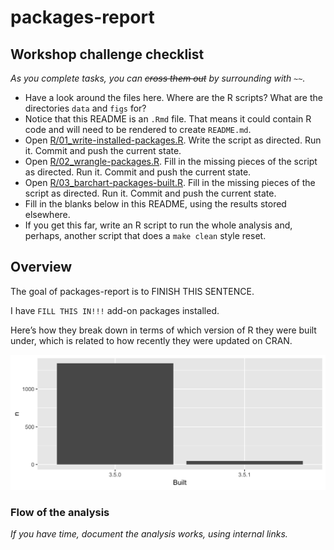 
# packages-report

## Workshop challenge checklist

*As you complete tasks, you can ~~cross them out~~ by surrounding with
`~~`.*

  - Have a look around the files here. Where are the R scripts? What are
    the directories `data` and `figs` for?
  - Notice that this README is an `.Rmd` file. That means it could
    contain R code and will need to be rendered to create `README.md`.
  - Open
    [R/01\_write-installed-packages.R](R/01_write-installed-packages.R).
    Write the script as directed. Run it. Commit and push the current
    state.
  - Open [R/02\_wrangle-packages.R](R/02_wrangle-packages.R). Fill in
    the missing pieces of the script as directed. Run it. Commit and
    push the current state.
  - Open
    [R/03\_barchart-packages-built.R](R/03_barchart-packages-built.R).
    Fill in the missing pieces of the script as directed. Run it. Commit
    and push the current state.
  - Fill in the blanks below in this README, using the results stored
    elsewhere.
  - If you get this far, write an R script to run the whole analysis
    and, perhaps, another script that does a `make clean` style reset.

## Overview

The goal of packages-report is to FINISH THIS SENTENCE.

I have `FILL THIS IN!!!` add-on packages installed.

Here’s how they break down in terms of which version of R they were
built under, which is related to how recently they were updated on CRAN.

![](figs/built-barchart.png)

### Flow of the analysis

*If you have time, document the analysis works, using internal links.*
